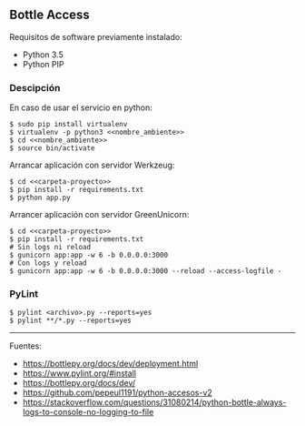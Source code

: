 ## Bottle Access

Requisitos de software previamente instalado:

+ Python 3.5
+ Python PIP

### Descipción

En caso de usar el servicio en python:

    $ sudo pip install virtualenv
    $ virtualenv -p python3 <<nombre_ambiente>>
    $ cd <<nombre_ambiente>>
    $ source bin/activate

Arrancar aplicación con servidor Werkzeug:

    $ cd <<carpeta-proyecto>>
    $ pip install -r requirements.txt
    $ python app.py

Arrancer aplicación con servidor GreenUnicorn:

    $ cd <<carpeta-proyecto>>
    $ pip install -r requirements.txt
    # Sin logs ni reload
    $ gunicorn app:app -w 6 -b 0.0.0.0:3000
    # Con logs y reload
    $ gunicorn app:app -w 6 -b 0.0.0.0:3000 --reload --access-logfile -

### PyLint

    $ pylint <archivo>.py --reports=yes
    $ pylint **/*.py --reports=yes

---

Fuentes:

+ https://bottlepy.org/docs/dev/deployment.html
+ https://www.pylint.org/#install
+ https://bottlepy.org/docs/dev/
+ https://github.com/pepeul1191/python-accesos-v2
+ https://stackoverflow.com/questions/31080214/python-bottle-always-logs-to-console-no-logging-to-file

